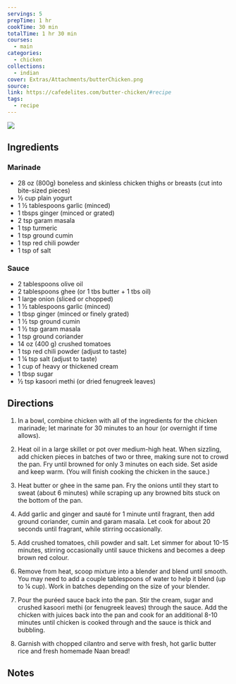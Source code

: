 ```yaml
---
servings: 5
prepTime: 1 hr
cookTime: 30 min
totalTime: 1 hr 30 min
courses:
  - main
categories:
  - chicken
collections:
  - indian
cover: Extras/Attachments/butterChicken.png
source:
link: https://cafedelites.com/butter-chicken/#recipe
tags:
  - recipe
---
```


![](Extras/Attachments/butterChicken.png)


## Ingredients

### Marinade

- 28 oz (800g) boneless and skinless chicken thighs or breasts (cut into bite-sized pieces)
- ½ cup plain yogurt
- 1 ½ tablespoons garlic (minced)
- 1 tbsps ginger (minced or grated)
- 2 tsp garam masala
- 1 tsp turmeric
- 1 tsp ground cumin
- 1 tsp red chili powder
- 1 tsp of salt

### Sauce

- 2 tablespoons olive oil
- 2 tablespoons ghee (or 1 tbs butter + 1 tbs oil)
- 1 large onion (sliced or chopped)
- 1 ½ tablespoons garlic (minced)
- 1 tbsp ginger (minced or finely grated)
- 1 ½ tsp ground cumin
- 1 ½ tsp garam masala
- 1 tsp ground coriander
- 14 oz (400 g) crushed tomatoes
- 1 tsp red chili powder (adjust to taste)
- 1 ¼ tsp salt (adjust to taste)
- 1 cup of heavy or thickened cream
- 1 tbsp sugar
- ½ tsp kasoori methi (or dried fenugreek leaves)


## Directions

1. In a bowl, combine chicken with all of the ingredients for the chicken marinade; let marinate for 30 minutes to an hour (or overnight if time allows).

2. Heat oil in a large skillet or pot over medium-high heat. When sizzling, add chicken pieces in batches of two or three, making sure not to crowd the pan. Fry until browned for only 3 minutes on each side. Set aside and keep warm. (You will finish cooking the chicken in the sauce.)

3. Heat butter or ghee in the same pan. Fry the onions until they start to sweat (about 6 minutes) while scraping up any browned bits stuck on the bottom of the pan. 

4. Add garlic and ginger and sauté for 1 minute until fragrant, then add ground coriander, cumin and garam masala. Let cook for about 20 seconds until fragrant, while stirring occasionally.

5. Add crushed tomatoes, chili powder and salt. Let simmer for about 10-15 minutes, stirring occasionally until sauce thickens and becomes a deep brown red colour.

6. Remove from heat, scoop mixture into a blender and blend until smooth. You may need to add a couple tablespoons of water to help it blend (up to ¼ cup). Work in batches depending on the size of your blender.

7. Pour the puréed sauce back into the pan. Stir the cream, sugar and crushed kasoori methi (or fenugreek leaves) through the sauce. Add the chicken with juices back into the pan and cook for an additional 8-10 minutes until chicken is cooked through and the sauce is thick and bubbling.

8. Garnish with chopped cilantro and serve with fresh, hot garlic butter rice and fresh homemade Naan bread!


## Notes